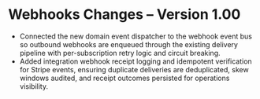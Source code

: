 # Webhooks Changes – Version 1.00

- Connected the new domain event dispatcher to the webhook event bus so outbound webhooks are enqueued through the existing delivery pipeline with per-subscription retry logic and circuit breaking.
- Added integration webhook receipt logging and idempotent verification for Stripe events, ensuring duplicate deliveries are deduplicated, skew windows audited, and receipt outcomes persisted for operations visibility.
